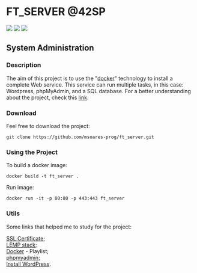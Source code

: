# FT_SERVER @42SP
![](https://img.shields.io/badge/%C3%89cole-42SP-blue)
![](https://img.shields.io/badge/Web-Server-red)
![](https://img.shields.io/badge/Language-PHP-yellow)
## System Administration

### Description
The aim of this project is to use the "[docker](https://www.docker.com/)" technology to install a complete Web service. This service can run multiple tasks, in this case: Wordpress, phpMyAdmin, and a SQL database. For a better understanding about the project, check this [link](https://github.com/msoares-prog/ft_server/blob/master/ft_server-en.subject.pdf).

### Download
Feel free to download the project:
```
git clone https://github.com/msoares-prog/ft_server.git
```

### Using the Project
To build a docker image:
```
docker build -t ft_server .
```
Run image:
```
docker run -it -p 80:80 -p 443:443 ft_server
```

###  Utils
Some links that helped me to study for the project:

[SSL Certificate](https://www.humankode.com/ssl/create-a-selfsigned-certificate-for-nginx-in-5-minutes);   
[LEMP stack](https://www.digitalocean.com/community/tutorials/how-to-install-linux-nginx-mariadb-php-lemp-stack-on-debian-10);  
[Docker](https://www.youtube.com/playlist?list=PLhW3qG5bs-L99pQsZ74f-LC-tOEsBp2rK) - Playlist;  
[phpmyadmin](https://www.digitalocean.com/community/tutorials/how-to-install-phpmyadmin-from-source-debian-10);  
[Install WordPress](https://www.osradar.com/install-wordpress-debian-10/).